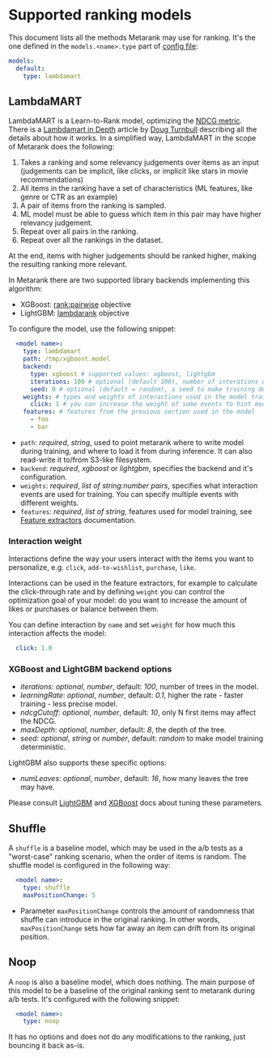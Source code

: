 # Supported ranking models

This document lists all the methods Metarank may use for ranking. It's the one defined in the `models.<name>.type` part
of [config file](sample-config.yml):
```yaml
models:
  default: 
    type: lambdamart 
```

## LambdaMART

LambdaMART is a Learn-to-Rank model, optimizing the [NDCG metric](https://en.wikipedia.org/wiki/Discounted_cumulative_gain). 
There is a [Lambdamart in Depth](https://softwaredoug.com/blog/2022/01/17/lambdamart-in-depth.html)
article by [Doug Turnbull](https://softwaredoug.com) describing all the details about how it works. In a simplified way,
LambdaMART in the scope of Metarank does the following:
1. Takes a ranking and some relevancy judgements over items as an input (judgements can be implicit, like clicks, or 
implicit like stars in movie recommendations)
2. All items in the ranking have a set of characteristics (ML features, like genre or CTR as an example)
3. A pair of items from the ranking is sampled.
4. ML model must be able to guess which item in this pair may have higher relevancy judgement.
5. Repeat over all pairs in the ranking.
6. Repeat over all the rankings in the dataset.

At the end, items with higher judgements should be ranked higher, making the resulting ranking more relevant.

In Metarank there are two supported library backends implementing this algorithm:
* XGBoost: [rank:pairwise](https://xgboost.readthedocs.io/en/stable/parameter.html) objective
* LightGBM: [lambdarank](https://lightgbm.readthedocs.io/en/latest/Parameters.html) objective

To configure the model, use the following snippet:
```yaml
  <model name>:
    type: lambdamart 
    path: /tmp/xgboost.model
    backend:
      type: xgboost # supported values: xgboost, lightgbm
      iterations: 100 # optional (default 100), number of interations while training the model
      seed: 0 # optional (default = random), a seed to make training deterministic
    weights: # types and weights of interactions used in the model training
      click: 1 # you can increase the weight of some events to hint model to optimize more for them
    features: # features from the previous section used in the model
      - foo
      - bar
```
* `path`: *required*, *string*, used to point metarank where to write model during training, and where to load it from 
during inference. It can also read-write it to/from S3-like filesystem.
* `backend`: *required*, *xgboost* or *lightgbm*, specifies the backend and it's configuration.
* `weights`: *required*, *list of string:number pairs*, specifies what interaction events are used for training. You can specify multiple events with different weights.
* `features`: *required*, *list of string*, features used for model training, see [Feature extractors](feature-extractors.md) documentation.

### Interaction weight

Interactions define the way your users interact with the items you want to personalize, e.g. `click`, `add-to-wishlist`, `purchase`, `like`.

Interactions can be used in the feature extractors, for example to calculate the click-through rate and 
by defining `weight` you can control the optimization goal of your model: do you want to increase the amount of likes or purchases or balance between them.

You can define interaction by `name` and set `weight` for how much this interaction affects the model: 

```yaml
  click: 1.0
```

### XGBoost and LightGBM backend options

* *iterations*: *optional*, *number*, default: *100*, number of trees in the model.
* *learningRate*: *optional*, *number*, default: *0.1*, higher the rate - faster training - less precise model.
* *ndcgCutoff*: *optional*, *number*, default: *10*, only N first items may affect the NDCG.
* *maxDepth*: *optional*, *number*, default: *8*, the depth of the tree.
* *seed*: *optional*, *string* or *number*, default: *random* to make model training deterministic.

LightGBM also supports these specific options:
* *numLeaves*: *optional*, *number*, default: *16*, how many leaves the tree may have.

Please consult [LightGBM](https://lightgbm.readthedocs.io/en/latest/Parameters-Tuning.html) and 
[XGBoost](https://xgboost.readthedocs.io/en/stable/parameter.html) docs about tuning these parameters.

## Shuffle

A `shuffle` is a baseline model, which may be used in the a/b tests as a "worst-case" ranking scenario, when
the order of items is random. The shuffle model is configured in the following way:
```yaml
  <model name>:
    type: shuffle
    maxPositionChange: 5
```

* Parameter `maxPositionChange` controls the amount of randomness that shuffle can introduce in the original ranking. In 
other words, `maxPositionChange` sets how far away an item can drift from its original position.


## Noop

A `noop` is also a baseline model, which does nothing. The main purpose of this model to be a baseline of the original 
ranking sent to metarank during a/b tests. It's configured with the following snippet:
```yaml
  <model name>:
    type: noop
```

It has no options and does not do any modifications to the ranking, just bouncing it back as-is. 